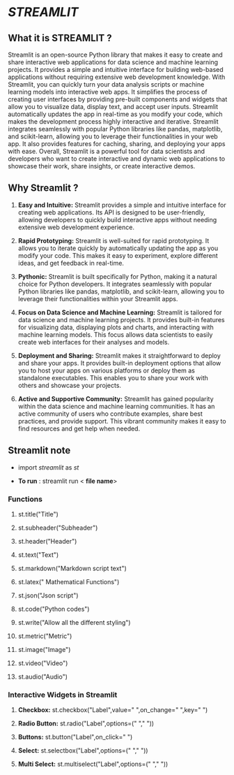 # *STREAMLIT*
 
## What it is STREAMLIT **?**

Streamlit is an open-source Python library that makes it easy to create and share interactive web applications for data science and machine learning projects. It provides a simple and intuitive interface for building web-based applications without requiring extensive web development knowledge.
With Streamlit, you can quickly turn your data analysis scripts or machine learning models into interactive web apps. It simplifies the process of creating user interfaces by providing pre-built components and widgets that allow you to visualize data, display text, and accept user inputs. Streamlit automatically updates the app in real-time as you modify your code, which makes the development process highly interactive and iterative.
Streamlit integrates seamlessly with popular Python libraries like pandas, matplotlib, and scikit-learn, allowing you to leverage their functionalities in your web app. It also provides features for caching, sharing, and deploying your apps with ease.
Overall, Streamlit is a powerful tool for data scientists and developers who want to create interactive and dynamic web applications to showcase their work, share insights, or create interactive demos.

## Why Streamlit ? 

1. **Easy and Intuitive:** Streamlit provides a simple and intuitive interface for creating web applications. Its API is designed to be user-friendly, allowing developers to quickly build interactive apps without needing extensive web development experience.

2. **Rapid Prototyping:** Streamlit is well-suited for rapid prototyping. It allows you to iterate quickly by automatically updating the app as you modify your code. This makes it easy to experiment, explore different ideas, and get feedback in real-time.

3. **Pythonic:** Streamlit is built specifically for Python, making it a natural choice for Python developers. It integrates seamlessly with popular Python libraries like pandas, matplotlib, and scikit-learn, allowing you to leverage their functionalities within your Streamlit apps.

4. **Focus on Data Science and Machine Learning:** Streamlit is tailored for data science and machine learning projects. It provides built-in features for visualizing data, displaying plots and charts, and interacting with machine learning models. This focus allows data scientists to easily create web interfaces for their analyses and models.

5. **Deployment and Sharing:** Streamlit makes it straightforward to deploy and share your apps. It provides built-in deployment options that allow you to host your apps on various platforms or deploy them as standalone executables. This enables you to share your work with others and showcase your projects.

6. **Active and Supportive Community:** Streamlit has gained popularity within the data science and machine learning communities. It has an active community of users who contribute examples, share best practices, and provide support. This vibrant community makes it easy to find resources and get help when needed.

## Streamlit note
    
- import *streamlit* as *st*

- **To run** : streamlit run < **file name**>

### Functions 

1. st.title("Title")

2. st.subheader("Subheader")

3. st.header("Header")

4. st.text("Text")

5. st.markdown("Markdown script text")

6. st.latex(" Mathematical Functions")

7. st.json("Json script")

8. st.code("Python codes")

9. st.write("Allow all the different styling")

10. st.metric("Metric")

11. st.image("Image")

12. st.video("Video")

13. st.audio("Audio")

### Interactive Widgets in Streamlit

1. **Checkbox:** 
                st.checkbox("Label",value=" ",on_change=" ",key=" ")
				
2. **Radio Button:**
               st.radio("Label",options=(" "," "))

3. **Buttons:**
               st.button("Label",on_click=" ")
				
4. **Select:**
               st.selectbox("Label",options=(" "," "))

5. **Multi Select:**
                st.multiselect("Label",options=(" "," "))
				 